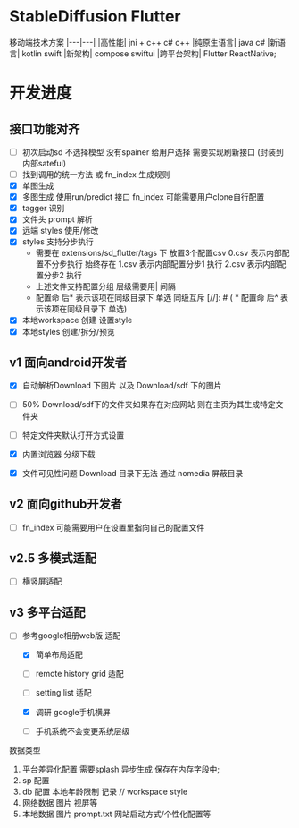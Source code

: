 # StableDiffusion Flutter 
移动端技术方案
|---|---|
|高性能| jni + c++  c# c++
|纯原生语言|  java c#
|新语言| kotlin swift
|新架构| compose swiftui
|跨平台架构| Flutter ReactNative;

# 开发进度

## 接口功能对齐
* [ ] 初次启动sd 不选择模型 没有spainer 给用户选择 需要实现刷新接口 (封装到内部sateful)
* [ ] 找到调用的统一方法 或 fn_index 生成规则
* [x] 单图生成
* [x] 多图生成 使用run/predict 接口 fn_index 可能需要用户clone自行配置
* [x] tagger 识别
* [x] 文件头 prompt 解析
* [x] 远端 styles 使用/修改
* [x] styles 支持分步执行
  * 需要在 extensions/sd_flutter/tags 下 放置3个配置csv
    0.csv 表示内部配置不分步执行 始终存在
    1.csv  表示内部配置分步1 执行
    2.csv  表示内部配置分步2 执行
  * 上述文件支持配置分组 层级需要用| 间隔
  * 配置命 后* 表示该项在同级目录下 单选 同级互斥
[//]: # (  * 配置命 后^ 表示该项在同级目录下 单选)
* [x] 本地workspace 创建 设置style
* [x] 本地styles 创建/拆分/预览

## v1 面向android开发者
* [x] 自动解析Download 下图片 以及 Download/sdf 下的图片
* [ ] 50% Download/sdf下的文件夹如果存在对应网站 则在主页为其生成特定文件夹
* [ ] 特定文件夹默认打开方式设置
* [x] 内置浏览器 分级下载
* [x] 文件可见性问题
        Download 目录下无法 通过 nomedia 屏蔽目录



## v2 面向github开发者
* [ ] fn_index 可能需要用户在设置里指向自己的配置文件

## v2.5 多模式适配
* [ ] 横竖屏适配

## v3 多平台适配
* [ ] 参考google相册web版 适配
    * [x] 简单布局适配
    * [ ] remote history grid 适配
    * [ ] setting list 适配
    * [x] 调研 google手机横屏
    * [ ] 手机系统不会变更系统层级


数据类型
1. 平台差异化配置 需要splash 异步生成 保存在内存字段中;
2. sp 配置
3. db 配置 本地年龄限制 记录  // workspace  style
4. 网络数据 图片 视屏等
5. 本地数据 图片 prompt.txt 网站启动方式/个性化配置等


